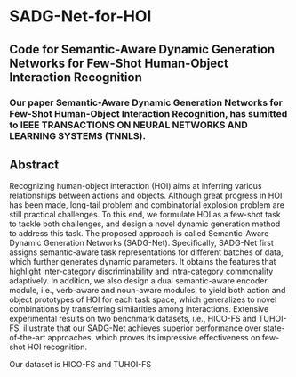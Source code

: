 # SADG-Net-for-HOI
## Code for Semantic-Aware Dynamic Generation Networks for Few-Shot Human-Object Interaction Recognition
### Our paper Semantic-Aware Dynamic Generation Networks for Few-Shot Human-Object Interaction Recognition, has sumitted to IEEE TRANSACTIONS ON NEURAL NETWORKS AND LEARNING SYSTEMS (TNNLS).
## Abstract
Recognizing human-object interaction (HOI) aims at inferring various relationships between actions and objects. Although great progress in HOI has been made, long-tail problem and combinatorial explosion problem are still practical challenges. To this end, we formulate HOI as a few-shot task to tackle both challenges, and design a novel dynamic generation method to address this task. The proposed approach is called Semantic-Aware Dynamic Generation Networks (SADG-Net). Specifically, SADG-Net first assigns semantic-aware task representations for different batches of data, which further generates dynamic parameters. It obtains the features that highlight inter-category discriminability and intra-category commonality adaptively. In addition, we also design a dual semantic-aware encoder module, i.e., verb-aware and noun-aware modules, to yield both action and object prototypes of HOI for each task space, which generalizes to novel combinations by transferring similarities among interactions. Extensive experimental results on two benchmark datasets, i.e., HICO-FS and TUHOI-FS, illustrate that our SADG-Net achieves superior performance over state-of-the-art approaches, which proves its impressive effectiveness on few-shot HOI recognition.

Our dataset is HICO-FS and TUHOI-FS
